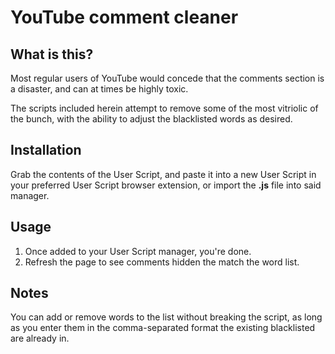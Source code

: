 # YouTube comment cleaner

## What is this?

Most regular users of YouTube would concede that the comments section is a disaster, and can at times be highly toxic.

The scripts included herein attempt to remove some of the most vitriolic of the bunch, with the ability to adjust the blacklisted words as desired.

## Installation

Grab the contents of the User Script, and paste it into a new User Script in your preferred User Script browser extension, or import the **.js** file into said manager.

## Usage

1. Once added to your User Script manager, you're done.
2. Refresh the page to see comments hidden the match the word list.

## Notes
You can add or remove words to the list without breaking the script, as long as you enter them in the comma-separated format the existing blacklisted are already in.